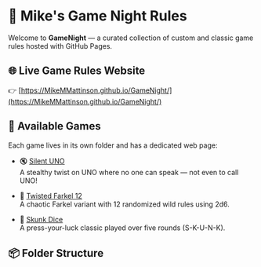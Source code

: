 # 🎲 Mike's Game Night Rules

Welcome to **GameNight** — a curated collection of custom and classic game rules hosted with GitHub Pages.

## 🌐 Live Game Rules Website

👉 [https://MikeMMattinson.github.io/GameNight/](https://MikeMMattinson.github.io/GameNight/)

## 📁 Available Games

Each game lives in its own folder and has a dedicated web page:

- 🔇 [Silent UNO](https://MikeMMattinson.github.io/GameNight/silent-uno/)  
  A stealthy twist on UNO where no one can speak — not even to call UNO!

- 🎲 [Twisted Farkel 12](https://MikeMMattinson.github.io/GameNight/twisted-farkel/)  
  A chaotic Farkel variant with 12 randomized wild rules using 2d6.

- 🦨 [Skunk Dice](https://MikeMMattinson.github.io/GameNight/skunk-dice/)  
  A press-your-luck classic played over five rounds (S-K-U-N-K).

## 📦 Folder Structure

